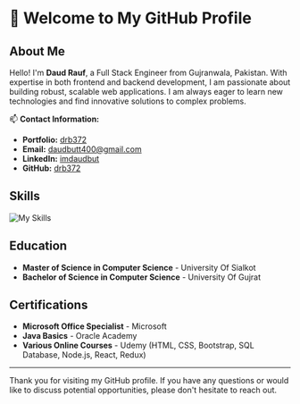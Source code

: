 # 👋 Welcome to My GitHub Profile

## About Me

Hello! I'm **Daud Rauf**, a Full Stack Engineer from Gujranwala, Pakistan. With expertise in both frontend and backend development, I am passionate about building robust, scalable web applications. I am always eager to learn new technologies and find innovative solutions to complex problems.

📫 **Contact Information:**

- **Portfolio:** [drb372](https://imdaudbutt.com)
- **Email:** [daudbutt400@gmail.com](mailto:daudbutt400@gmail.com)
- **LinkedIn:** [imdaudbut](https://linkedin.com/in/imdaudbutt)
- **GitHub:** [drb372](https://github.com/drb372)

## Skills

![My Skills](https://skillicons.dev/icons?i=nodejs,expressjs,nestjs,npm,yarn,javascript,typescript,jquery,php,laravel,react,redux,html,css,tailwind,bootstrap,mysql,postgres,mongodb,sequelize,prisma,firebase,redis,docker,kubernetes,kafka,aws,jest,figma,git,gitlab,github,bitbucket,postman,vscode)


## Education

- **Master of Science in Computer Science** - University Of Sialkot
- **Bachelor of Science in Computer Science** - University Of Gujrat

## Certifications

- **Microsoft Office Specialist** - Microsoft
- **Java Basics** - Oracle Academy
- **Various Online Courses** - Udemy (HTML, CSS, Bootstrap, SQL Database, Node.js, React, Redux)

---

Thank you for visiting my GitHub profile. If you have any questions or would like to discuss potential opportunities, please don't hesitate to reach out.
